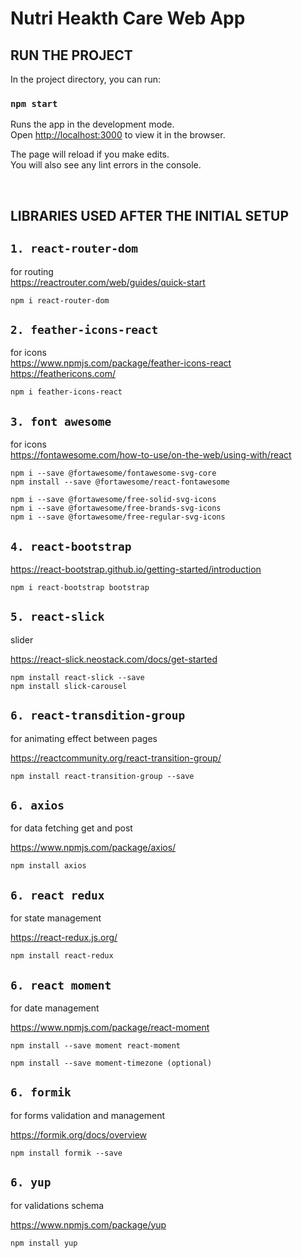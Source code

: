 # Nutri Heakth Care Web App

## RUN THE PROJECT

In the project directory, you can run:

### `npm start`

Runs the app in the development mode.\
Open [http://localhost:3000](http://localhost:3000) to view it in the browser.

The page will reload if you make edits.\
You will also see any lint errors in the console.

<br/>

## LIBRARIES USED AFTER THE INITIAL SETUP

## `1. react-router-dom`

for routing <br/>
https://reactrouter.com/web/guides/quick-start

```
npm i react-router-dom
```

## `2. feather-icons-react`

for icons <br/>
https://www.npmjs.com/package/feather-icons-react <br/>
https://feathericons.com/

```
npm i feather-icons-react
```

## `3. font awesome`

for icons <br/>
https://fontawesome.com/how-to-use/on-the-web/using-with/react

```
npm i --save @fortawesome/fontawesome-svg-core
npm install --save @fortawesome/react-fontawesome

npm i --save @fortawesome/free-solid-svg-icons
npm i --save @fortawesome/free-brands-svg-icons
npm i --save @fortawesome/free-regular-svg-icons
```


## `4. react-bootstrap`

https://react-bootstrap.github.io/getting-started/introduction

```
npm i react-bootstrap bootstrap
```

## `5. react-slick`
slider

https://react-slick.neostack.com/docs/get-started

```
npm install react-slick --save
npm install slick-carousel
```

## `6. react-transdition-group`
for animating effect between pages

https://reactcommunity.org/react-transition-group/

```
npm install react-transition-group --save
```

## `6. axios`
for data fetching get and post

https://www.npmjs.com/package/axios/

```
npm install axios
```

## `6. react redux`
for state management

https://react-redux.js.org/

```
npm install react-redux
```

## `6. react moment`
for date management

https://www.npmjs.com/package/react-moment

```
npm install --save moment react-moment

npm install --save moment-timezone (optional)
```

## `6. formik`
for forms validation and management

https://formik.org/docs/overview

```
npm install formik --save
```

## `6. yup`
for validations schema

https://www.npmjs.com/package/yup

```
npm install yup
```
